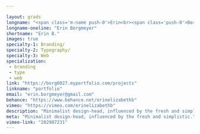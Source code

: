 ```yaml
---

layout: grads
longname: "<span class='m-name push-0'>Erin<br><span class='push-0'>Borgmeyer"
longname-oneline: "Erin Borgmeyer"
shortname: "Erin B."
images: true
specialty-1: Branding/
specialty-2: Typography/
specialty-3: Web
specialization:
 - branding
 - type
 - web
link: "https://borg0027.myportfolio.com/projects"
linkname: "portfolio"
email: "erin.borgmeyer@gmail.com"
behance: "https://www.behance.net/erinelizabethb"
vimeo: "https://vimeo.com/erinelizabethb"
description: "Minimalist design-head, influenced by the fresh and simplistic."
meta: "Minimalist design-head, influenced by the fresh and simplistic."
vimeo-link: "202987231"
---
```

